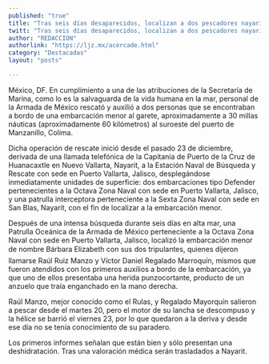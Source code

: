 ```yaml
---
published: "true"
title: "Tras seis días desaparecidos, localizan a dos pescadores nayaritas"
twitt: "Tras seis días desaparecidos, localizan a dos pescadores nayaritas"
author: "REDACCION"
authorlink: "https://ljz.mx/acercade.html"
category: "Destacadas"
layout: "posts"

---
```



México, DF. En cumplimiento a una de las atribuciones de la Secretaría de Marina, como lo es la salvaguarda de la vida humana en la mar, personal de la Armada de México rescató y auxilió a dos personas que se encontraban a bordo de una embarcación menor al garete, aproximadamente a 30 millas náuticas (aproximadamente 60 kilómetros) al suroeste del puerto de Manzanillo, Colima.  

  Dicha operación de rescate inició desde el pasado 23 de diciembre, derivada de una llamada telefónica de la Capitanía de Puerto de la Cruz de Huanacaxtle en Nuevo Vallarta, Nayarit, a la Estación Naval de Búsqueda y Rescate con sede en Puerto Vallarta, Jalisco, desplegándose inmediatamente unidades de superficie: dos embarcaciones tipo Defender pertenecientes a la Octava Zona Naval con sede en Puerto Vallarta, Jalisco, y una patrulla interceptora perteneciente a la Sexta Zona Naval con sede en San Blas, Nayarit, con el fin de localizar a la embarcación menor.



  Después de una intensa búsqueda durante seis días en alta mar, una Patrulla Oceánica de la Armada de México perteneciente a la Octava Zona Naval con sede en Puerto Vallarta, Jalisco, localizó la embarcación menor de nombre Bárbara Elizabeth con sus dos tripulantes, quienes dijeron llamarse Raúl Ruiz Manzo y Víctor Daniel Regalado Marroquín, mismos que fueron atendidos con los primeros auxilios a bordo de la embarcación, ya que uno de ellos presentaba una herida punzocortante, producto de un anzuelo que traía enganchado en la mano derecha.



  Raúl Manzo, mejor conocido como el Rulas, y Regalado Mayorquín salieron a pescar desde el martes 20, pero el motor de su lancha se descompuso y la hélice se barrió el viernes 23, por lo que quedaron a la deriva y desde ese día no se tenía conocimiento de su paradero.



  Los primeros informes señalan que están bien y sólo presentan una deshidratación. Tras una valoración médica serán trasladados a Nayarit.

